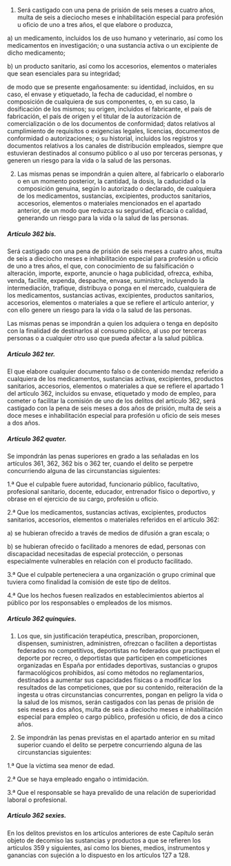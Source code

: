 1. Será castigado con una pena de prisión de seis meses a cuatro años, multa de seis a dieciocho meses e inhabilitación especial para profesión u oficio de uno a tres años, el que elabore o produzca,

a) un medicamento, incluidos los de uso humano y veterinario, así como los medicamentos en investigación; o una sustancia activa o un excipiente de dicho medicamento;

b) un producto sanitario, así como los accesorios, elementos o materiales que sean esenciales para su integridad;

de modo que se presente engañosamente: su identidad, incluidos, en su caso, el envase y etiquetado, la fecha de caducidad, el nombre o composición de cualquiera de sus componentes, o, en su caso, la dosificación de los mismos; su origen, incluidos el fabricante, el país de fabricación, el país de origen y el titular de la autorización de comercialización o de los documentos de conformidad; datos relativos al cumplimiento de requisitos o exigencias legales, licencias, documentos de conformidad o autorizaciones; o su historial, incluidos los registros y documentos relativos a los canales de distribución empleados, siempre que estuvieran destinados al consumo público o al uso por terceras personas, y generen un riesgo para la vida o la salud de las personas.

2. Las mismas penas se impondrán a quien altere, al fabricarlo o elaborarlo o en un momento posterior, la cantidad, la dosis, la caducidad o la composición genuina, según lo autorizado o declarado, de cualquiera de los medicamentos, sustancias, excipientes, productos sanitarios, accesorios, elementos o materiales mencionados en el apartado anterior, de un modo que reduzca su seguridad, eficacia o calidad, generando un riesgo para la vida o la salud de las personas.

##### Artículo 362 bis.

Será castigado con una pena de prisión de seis meses a cuatro años, multa de seis a dieciocho meses e inhabilitación especial para profesión u oficio de uno a tres años, el que, con conocimiento de su falsificación o alteración, importe, exporte, anuncie o haga publicidad, ofrezca, exhiba, venda, facilite, expenda, despache, envase, suministre, incluyendo la intermediación, trafique, distribuya o ponga en el mercado, cualquiera de los medicamentos, sustancias activas, excipientes, productos sanitarios, accesorios, elementos o materiales a que se refiere el artículo anterior, y con ello genere un riesgo para la vida o la salud de las personas.

Las mismas penas se impondrán a quien los adquiera o tenga en depósito con la finalidad de destinarlos al consumo público, al uso por terceras personas o a cualquier otro uso que pueda afectar a la salud pública.

##### Artículo 362 ter.

El que elabore cualquier documento falso o de contenido mendaz referido a cualquiera de los medicamentos, sustancias activas, excipientes, productos sanitarios, accesorios, elementos o materiales a que se refiere el apartado 1 del artículo 362, incluidos su envase, etiquetado y modo de empleo, para cometer o facilitar la comisión de uno de los delitos del artículo 362, será castigado con la pena de seis meses a dos años de prisión, multa de seis a doce meses e inhabilitación especial para profesión u oficio de seis meses a dos años.


##### Artículo 362 quater.

Se impondrán las penas superiores en grado a las señaladas en los artículos 361, 362, 362 bis o 362 ter, cuando el delito se perpetre concurriendo alguna de las circunstancias siguientes:

1.ª Que el culpable fuere autoridad, funcionario público, facultativo, profesional sanitario, docente, educador, entrenador físico o deportivo, y obrase en el ejercicio de su cargo, profesión u oficio.

2.ª Que los medicamentos, sustancias activas, excipientes, productos sanitarios, accesorios, elementos o materiales referidos en el artículo 362:

a) se hubieran ofrecido a través de medios de difusión a gran escala; o

b) se hubieran ofrecido o facilitado a menores de edad, personas con discapacidad necesitadas de especial protección, o personas especialmente vulnerables en relación con el producto facilitado.

3.ª Que el culpable perteneciera a una organización o grupo criminal que tuviera como finalidad la comisión de este tipo de delitos.

4.ª Que los hechos fuesen realizados en establecimientos abiertos al público por los responsables o empleados de los mismos.

##### Artículo 362 quinquies.

1. Los que, sin justificación terapéutica, prescriban, proporcionen, dispensen, suministren, administren, ofrezcan o faciliten a deportistas federados no competitivos, deportistas no federados que practiquen el deporte por recreo, o deportistas que participen en competiciones organizadas en España por entidades deportivas, sustancias o grupos farmacológicos prohibidos, así como métodos no reglamentarios, destinados a aumentar sus capacidades físicas o a modificar los resultados de las competiciones, que por su contenido, reiteración de la ingesta u otras circunstancias concurrentes, pongan en peligro la vida o la salud de los mismos, serán castigados con las penas de prisión de seis meses a dos años, multa de seis a dieciocho meses e inhabilitación especial para empleo o cargo público, profesión u oficio, de dos a cinco años.

2. Se impondrán las penas previstas en el apartado anterior en su mitad superior cuando el delito se perpetre concurriendo alguna de las circunstancias siguientes:

1.ª Que la víctima sea menor de edad.

2.ª Que se haya empleado engaño o intimidación.

3.ª Que el responsable se haya prevalido de una relación de superioridad laboral o profesional.


##### Artículo 362 sexies.

En los delitos previstos en los artículos anteriores de este Capítulo serán objeto de decomiso las sustancias y productos a que se refieren los artículos 359 y siguientes, así como los bienes, medios, instrumentos y ganancias con sujeción a lo dispuesto en los artículos 127 a 128.
